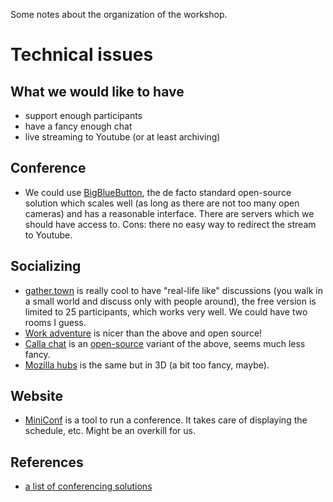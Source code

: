 Some notes about the organization of the workshop.

# Technical issues

## What we would like to have

- support enough participants
- have a fancy enough chat
- live streaming to Youtube (or at least archiving)

## Conference

- We could use [BigBlueButton](https://bigbluebutton.org/), the de facto
  standard open-source solution which scales well (as long as there are not too
  many open cameras) and has a reasonable interface. There are servers which we
  should have access to. Cons: there no easy way to redirect the stream to
  Youtube.

## Socializing

- [gather.town](https://gather.town/) is really cool to have "real-life like"
  discussions (you walk in a small world and discuss only with people around),
  the free version is limited to 25 participants, which works very well. We
  could have two rooms I guess.
- [Work adventure](https://workadventu.re/) is nicer than the above and open
  source!
- [Calla chat](https://www.calla.chat/) is an
  [open-source](https://github.com/capnmidnight/Calla) variant of the above,
  seems much less fancy.
- [Mozilla hubs](https://hubs.mozilla.com/) is the same but in 3D (a bit too
  fancy, maybe).
  
## Website

- [MiniConf](https://github.com/Mini-Conf/Mini-Conf) is a tool to run a
  conference. It takes care of displaying the schedule, etc. Might be an
  overkill for us.

## References

- [a list of conferencing solutions](https://github.com/con/ference/issues/1)
